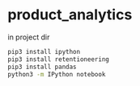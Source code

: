 # product_analytics

in project dir
```bash
pip3 install ipython
pip3 install retentioneering
pip3 install pandas
python3 -m IPython notebook
```
